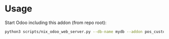 # Usage

Start Odoo including this addon (from repo root):

```bash
python3 scripts/nix_odoo_web_server.py --db-name mydb --addon pos_customer_comment
```
